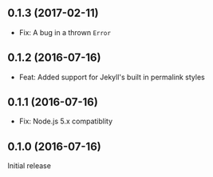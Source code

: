 ## 0.1.3 (2017-02-11)

* Fix: A bug in a thrown `Error`

## 0.1.2 (2016-07-16)

* Feat: Added support for Jekyll's built in permalink styles

## 0.1.1 (2016-07-16)

* Fix: Node.js 5.x compatiblity

## 0.1.0 (2016-07-16)

Initial release
